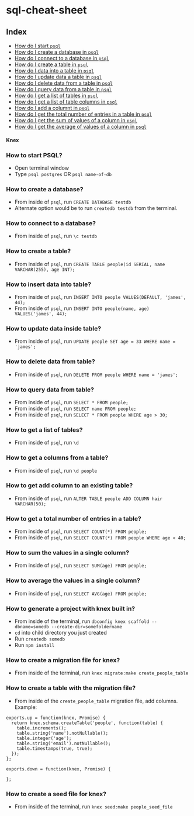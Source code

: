 # sql-cheat-sheet

## Index
* [How do I start `psql`](#how-to-start-psql)
* [How do I create a database in `psql`](#how-to-create-db)
* [How do I connect to a database in `psql`](#connect-to-db)
* [How do I create a table in `psql`](#create-a-table)
* [How do I data into a table in `psql`](#insert-data-into-table)
* [How do I update data a table in `psql`](#update-data-inside-table)
* [How do I delete data from a table in `psql`](#delete-data-from-table)
* [How do I query data from a table in `psql`](#query-data-from-table)
* [How do I get a list of tables in `psql`](#get-list-of-tables)
* [How do I get a list of table columns in `psql`](#get-columns-of-tables)
* [How do I add a columnt in `psql`](#add-a-new-column)
* [How do I get the total number of entries in a table in `psql`](#total-number-of-entries)
* [How do I get the sum of values of a column in `psql`](#sum-of-values)
* [How do I get the average of values of a column in `psql`](#get-average-of-values)

#### Knex



### How to start PSQL?<a id="how-to-start-psql"></a>
* Open terminal window
* Type `psql postgres` OR `psql name-of-db`

### How to create a database?<a id="how-to-create-db"></a>
* From inside of `psql`, run `CREATE DATABASE testdb`
* Alternate option would be to run `createdb testdb` from the terminal.

### How to connect to a database?<a id="connect-to-db"></a>
* From inside of `psql`, run `\c testdb`

### How to create a table?<a id="create-a-table"></a>
* From inside of `psql`, run `CREATE TABLE people(id SERIAL, name VARCHAR(255), age INT);`

### How to insert data into table?<a id="insert-data-into-table"></a>
* From inside of `psql`, run `INSERT INTO people VALUES(DEFAULT, 'james', 44);`
* From inside of `psql`, run `INSERT INTO people(name, age) VALUES('james', 44);`

### How to update data inside table?<a id="update-data-inside-table"></a>
* From inside of `psql`, run `UPDATE people SET age = 33 WHERE name = 'james';`

### How to delete data from table?<a id="delete-data-from-table"></a>
* From inside of `psql`, run `DELETE FROM people WHERE name = 'james';`

### How to query data from table?<a id="query-data-from-table"></a>
* From inside of `psql`, run `SELECT * FROM people;`
* From inside of `psql`, run `SELECT name FROM people;`
* From inside of `psql`, run `SELECT * FROM people WHERE age > 30;`

### How to get a list of tables?<a id="get-list-of-tables"></a>
* From inside of `psql`, run `\d`

### How to get a columns from a table?<a id="get-columns-of-tables"></a>
* From inside of `psql`, run `\d people`

### How to get add column to an existing table?<a id="add-a-new-column"></a>
* From inside of `psql`, run `ALTER TABLE people ADD COLUMN hair VARCHAR(50);`

### How to get a total number of entries in a table?<a id="total-number-of-entries"></a>
* From inside of `psql`, run `SELECT COUNT(*) FROM people;`
* From inside of `psql`, run `SELECT COUNT(*) FROM people WHERE age < 40;`

### How to sum the values in a single column?<a id="sum-of-values"></a>
* From inside of `psql`, run `SELECT SUM(age) FROM people;`

### How to average the values in a single column?<a id="get-average-of-values"></a>
* From inside of `psql`, run `SELECT AVG(age) FROM people;`


### How to generate a project with knex built in?<a id="total-number-of-entries"></a>
* From inside of the terminal, run `dbconfig knex scaffold --dbname=somedb --create-dir=somefoldername`
* `cd` into child directory you just created
* Run `createdb somedb`
* Run `npm install`

### How to create a migration file for knex?<a id="total-number-of-entries"></a>
* From inside of the terminal, run `knex migrate:make create_people_table`

### How to create a table with the migration file?<a id="total-number-of-entries"></a>
* From inside of the `create_people_table` migration file, add columns. Example:
```
exports.up = function(knex, Promise) {
  return knex.schema.createTable('people', function(table) {
    table.increments();
    table.string('name').notNullable();
    table.integer('age');
    table.string('email').notNullable();
    table.timestamps(true, true);
  });
};

exports.down = function(knex, Promise) {

};
```

### How to create a seed file for knex?<a id="total-number-of-entries"></a>
* From inside of the terminal, run `knex seed:make people_seed_file`

